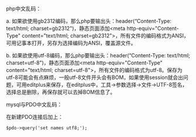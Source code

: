 php中文乱码：

a. 如果欲使用gb2312编码，那么php要输出头：header(“Content-Type: text/html; charset=gb2312")，静态页面添加&lt;meta http-equiv="Content-Type" content="text/html; charset=gb2312"&gt;，所有文件的编码格式为ANSI，可用记事本打开，另存为选择编码为ANSI，覆盖源文件。 

b. 如果欲使用utf-8编码，那么php要输出头：header(“Content-Type: text/html; charset=utf-8")，静态页面添加&lt;meta http-equiv="Content-Type" content="text/html; charset=utf-8"&gt;，所有文件的编码格式为utf-8。保存为utf-8可能会有点麻烦，一般utf-8文件开头会有BOM，如果使用session就会出问题，可用editplus来保存，在editplus中，工具->参数选择->文件->UTF-8签名，选择总是删除，再保存就可以去掉BOM信息了。 

mysql与PDO中文乱码：

在新建PDO连接后加上：

	$pdo->query('set names utf8;'); 


